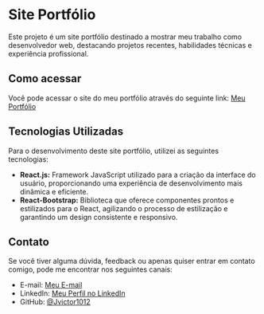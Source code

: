 # Site Portfólio

Este projeto é um site portfólio destinado a mostrar meu trabalho como desenvolvedor web, destacando projetos recentes, habilidades técnicas e experiência profissional.

## Como acessar

Você pode acessar o site do meu portfólio através do seguinte link: [Meu Portfólio](https://jvictor1012.github.io/My-page/)

## Tecnologias Utilizadas

Para o desenvolvimento deste site portfólio, utilizei as seguintes tecnologias:

- **React.js:** Framework JavaScript utilizado para a criação da interface do usuário, proporcionando uma experiência de desenvolvimento mais dinâmica e eficiente.
- **React-Bootstrap:** Biblioteca que oferece componentes prontos e estilizados para o React, agilizando o processo de estilização e garantindo um design consistente e responsivo.

## Contato

Se você tiver alguma dúvida, feedback ou apenas quiser entrar em contato comigo, pode me encontrar nos seguintes canais:

- E-mail: [Meu E-mail](mailto:jvictornunes1012@gmail.com.com)
- LinkedIn: [Meu Perfil no LinkedIn](https://www.linkedin.com/in/joão-victor-nunes-b743ba235/)
- GitHub: [@Jvictor1012](https://github.com/jvictor1012)